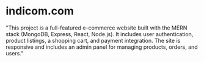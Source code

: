 # indicom.com
"This project is a full-featured e-commerce website built with the MERN stack (MongoDB, Express, React, Node.js). It includes user authentication, product listings, a shopping cart, and payment integration. The site is responsive and includes an admin panel for managing products, orders, and users."
